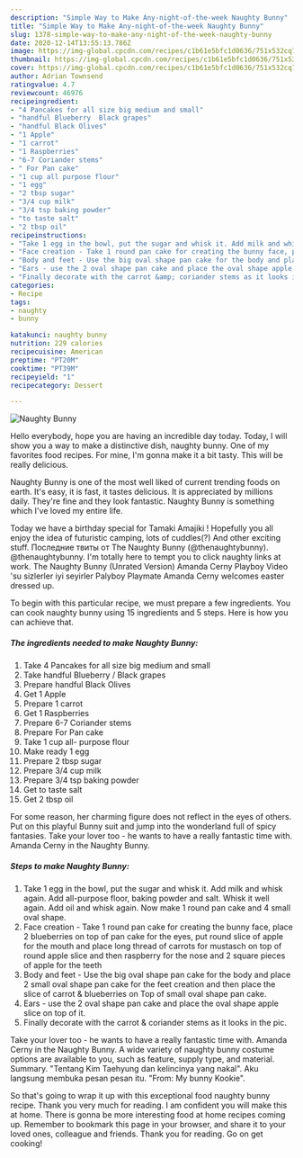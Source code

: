 ```yaml
---
description: "Simple Way to Make Any-night-of-the-week Naughty Bunny"
title: "Simple Way to Make Any-night-of-the-week Naughty Bunny"
slug: 1378-simple-way-to-make-any-night-of-the-week-naughty-bunny
date: 2020-12-14T13:55:13.786Z
image: https://img-global.cpcdn.com/recipes/c1b61e5bfc1d0636/751x532cq70/naughty-bunny-recipe-main-photo.jpg
thumbnail: https://img-global.cpcdn.com/recipes/c1b61e5bfc1d0636/751x532cq70/naughty-bunny-recipe-main-photo.jpg
cover: https://img-global.cpcdn.com/recipes/c1b61e5bfc1d0636/751x532cq70/naughty-bunny-recipe-main-photo.jpg
author: Adrian Townsend
ratingvalue: 4.7
reviewcount: 46976
recipeingredient:
- "4 Pancakes for all size big medium and small"
- "handful Blueberry  Black grapes"
- "handful Black Olives"
- "1 Apple"
- "1 carrot"
- "1 Raspberries"
- "6-7 Coriander stems"
- " For Pan cake"
- "1 cup all purpose flour"
- "1 egg"
- "2 tbsp sugar"
- "3/4 cup milk"
- "3/4 tsp baking powder"
- "to taste salt"
- "2 tbsp oil"
recipeinstructions:
- "Take 1 egg in the bowl, put the sugar and whisk it. Add milk and whisk again. Add all-purpose floor, baking powder and salt. Whisk it well again. Add oil and whisk again. Now make 1 round pan cake and 4 small oval shape."
- "Face creation - Take 1 round pan cake for creating the bunny face, place 2 blueberries on top of pan cake for the eyes, put round slice of apple for the mouth and place long thread of carrots for mustasch on top of round apple slice and then raspberry for the nose and 2 square pieces of apple for the teeth"
- "Body and feet - Use the big oval shape pan cake for the body and place 2 small oval shape pan cake for the feet creation and then place the slice of carrot &amp; blueberries on Top of small oval shape pan cake."
- "Ears - use the 2 oval shape pan cake and place the oval shape apple slice on top of it."
- "Finally decorate with the carrot &amp; coriander stems as it looks in the pic."
categories:
- Recipe
tags:
- naughty
- bunny

katakunci: naughty bunny 
nutrition: 229 calories
recipecuisine: American
preptime: "PT20M"
cooktime: "PT39M"
recipeyield: "1"
recipecategory: Dessert

---
```



![Naughty Bunny](https://img-global.cpcdn.com/recipes/c1b61e5bfc1d0636/751x532cq70/naughty-bunny-recipe-main-photo.jpg)

Hello everybody, hope you are having an incredible day today. Today, I will show you a way to make a distinctive dish, naughty bunny. One of my favorites food recipes. For mine, I'm gonna make it a bit tasty. This will be really delicious.

Naughty Bunny is one of the most well liked of current trending foods on earth. It's easy, it is fast, it tastes delicious. It is appreciated by millions daily. They're fine and they look fantastic. Naughty Bunny is something which I've loved my entire life.

Today we have a birthday special for Tamaki Amajiki ! Hopefully you all enjoy the idea of futuristic camping, lots of cuddles(?) And other exciting stuff. Последние твиты от The Naughty Bunny (@thenaughtybunny). @thenaughtybunny. I&#39;m totally here to tempt you to click naughty links at work. The Naughty Bunny (Unrated Version) Amanda Cerny Playboy Video &#39;su sizlerler iyi seyirler Palyboy Playmate Amanda Cerny welcomes easter dressed up.


To begin with this particular recipe, we must prepare a few ingredients. You can cook naughty bunny using 15 ingredients and 5 steps. Here is how you can achieve that.

<!--inarticleads1-->

##### The ingredients needed to make Naughty Bunny:

1. Take 4 Pancakes for all size big medium and small
1. Take handful Blueberry / Black grapes
1. Prepare handful Black Olives
1. Get 1 Apple
1. Prepare 1 carrot
1. Get 1 Raspberries
1. Prepare 6-7 Coriander stems
1. Prepare  For Pan cake
1. Take 1 cup all- purpose flour
1. Make ready 1 egg
1. Prepare 2 tbsp sugar
1. Prepare 3/4 cup milk
1. Prepare 3/4 tsp baking powder
1. Get to taste salt
1. Get 2 tbsp oil


For some reason, her charming figure does not reflect in the eyes of others. Put on this playful Bunny suit and jump into the wonderland full of spicy fantasies. Take your lover too - he wants to have a really fantastic time with. Amanda Cerny in the Naughty Bunny. 

<!--inarticleads2-->

##### Steps to make Naughty Bunny:

1. Take 1 egg in the bowl, put the sugar and whisk it. Add milk and whisk again. Add all-purpose floor, baking powder and salt. Whisk it well again. Add oil and whisk again. Now make 1 round pan cake and 4 small oval shape.
1. Face creation - Take 1 round pan cake for creating the bunny face, place 2 blueberries on top of pan cake for the eyes, put round slice of apple for the mouth and place long thread of carrots for mustasch on top of round apple slice and then raspberry for the nose and 2 square pieces of apple for the teeth
1. Body and feet - Use the big oval shape pan cake for the body and place 2 small oval shape pan cake for the feet creation and then place the slice of carrot &amp; blueberries on Top of small oval shape pan cake.
1. Ears - use the 2 oval shape pan cake and place the oval shape apple slice on top of it.
1. Finally decorate with the carrot &amp; coriander stems as it looks in the pic.


Take your lover too - he wants to have a really fantastic time with. Amanda Cerny in the Naughty Bunny. A wide variety of naughty bunny costume options are available to you, such as feature, supply type, and material. Summary. &#34;Tentang Kim Taehyung dan kelincinya yang nakal&#34;. Aku langsung membuka pesan pesan itu. &#34;From: My bunny Kookie&#34;. 

So that's going to wrap it up with this exceptional food naughty bunny recipe. Thank you very much for reading. I am confident you will make this at home. There is gonna be more interesting food at home recipes coming up. Remember to bookmark this page in your browser, and share it to your loved ones, colleague and friends. Thank you for reading. Go on get cooking!
